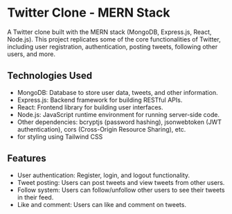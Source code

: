 # Twitter Clone - MERN Stack

A Twitter clone built with the MERN stack (MongoDB, Express.js, React, Node.js). This project replicates some of the core functionalities of Twitter, including user registration, authentication, posting tweets, following other users, and more.

## Technologies Used

- MongoDB: Database to store user data, tweets, and other information.
- Express.js: Backend framework for building RESTful APIs.
- React: Frontend library for building user interfaces.
- Node.js: JavaScript runtime environment for running server-side code.
- Other dependencies: bcryptjs (password hashing), jsonwebtoken (JWT authentication), cors (Cross-Origin Resource Sharing), etc.
- for styling using Tailwind CSS

## Features

- User authentication: Register, login, and logout functionality.
- Tweet posting: Users can post tweets and view tweets from other users.
- Follow system: Users can follow/unfollow other users to see their tweets in their feed.
- Like and comment: Users can like and comment on tweets.

